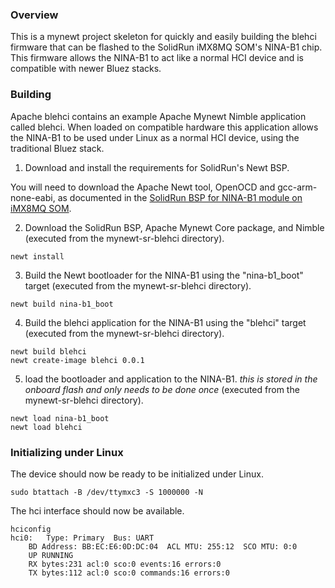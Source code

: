 <!--
#
# Licensed to the Apache Software Foundation (ASF) under one
# or more contributor license agreements.  See the NOTICE file
# distributed with this work for additional information
# regarding copyright ownership.  The ASF licenses this file
# to you under the Apache License, Version 2.0 (the
# "License"); you may not use this file except in compliance
# with the License.  You may obtain a copy of the License at
#
# http://www.apache.org/licenses/LICENSE-2.0
#
# Unless required by applicable law or agreed to in writing,
# software distributed under the License is distributed on an
# "AS IS" BASIS, WITHOUT WARRANTIES OR CONDITIONS OF ANY
#  KIND, either express or implied.  See the License for the
# specific language governing permissions and limitations
# under the License.
#
-->

### Overview

This is a mynewt project skeleton for quickly and easily building the blehci
firmware that can be flashed to the SolidRun iMX8MQ SOM's NINA-B1 chip.  This
firmware allows the NINA-B1 to act like a normal HCI device and is compatible
with newer Bluez stacks.

### Building

Apache blehci contains an example Apache Mynewt Nimble application called blehci.
When loaded on compatible hardware this application allows the NINA-B1 to be 
used under Linux as a normal HCI device, using the traditional Bluez stack.

1. Download and install the requirements for SolidRun's Newt BSP.

You will need to download the Apache Newt tool, OpenOCD and gcc-arm-none-eabi, as documented in the [SolidRun BSP for NINA-B1 module on iMX8MQ SOM](https://mynewt.apache.org/latest/get_started/index.html).

2. Download the SolidRun BSP, Apache Mynewt Core package, and Nimble (executed from the mynewt-sr-blehci directory).

```no-highlight
newt install
```

3. Build the Newt bootloader for the NINA-B1 using the "nina-b1_boot" target
(executed from the mynewt-sr-blehci directory).

```no-highlight
newt build nina-b1_boot
```

4. Build the blehci application for the NINA-B1 using the "blehci" target
(executed from the mynewt-sr-blehci directory).

```no-highlight
newt build blehci
newt create-image blehci 0.0.1
```

5. load the bootloader and application to the NINA-B1. *this is stored in the onboard flash and only needs to be done once*
(executed from the mynewt-sr-blehci directory).

```no-highlight
newt load nina-b1_boot
newt load blehci
```
### Initializing under Linux 

The device should now be ready to be initialized under Linux.

```no-highlight
sudo btattach -B /dev/ttymxc3 -S 1000000 -N
```

The hci interface should now be available.

```no-highlight
hciconfig
hci0:	Type: Primary  Bus: UART
	BD Address: BB:EC:E6:0D:DC:04  ACL MTU: 255:12  SCO MTU: 0:0
	UP RUNNING 
	RX bytes:231 acl:0 sco:0 events:16 errors:0
	TX bytes:112 acl:0 sco:0 commands:16 errors:0
```
